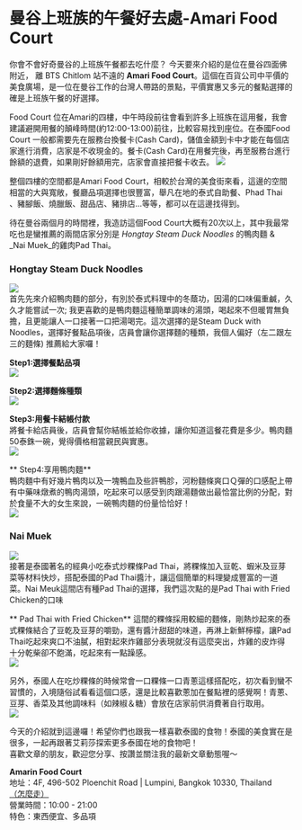# 曼谷上班族的午餐好去處-Amari Food Court

你會不會好奇曼谷的上班族午餐都去吃什麼？ 今天要來介紹的是位在曼谷四面佛附近， 離 BTS Chitlom 站不遠的 **Amari Food Court**。這個在百貨公司中平價的美食廣場，是一位在曼谷工作的台灣人帶路的景點，平價實惠又多元的餐點選擇的確是上班族午餐的好選擇。

Food Court 位在Amari的四樓，中午時段前往會看到許多上班族在這用餐，我會建議避開用餐的顛峰時間(約12:00-13:00)前往，比較容易找到座位。在泰國Food Court 一般都需要先在服務台換餐卡(Cash Card)，儲值金額到卡中才能在每個店家進行消費，店家是不收現金的。餐卡(Cash Card)在用餐完後，再至服務台進行餘額的退費，如果剛好餘額用完，店家會直接把餐卡收去。
![](Counter.png)


整個四樓的空間都是Amari Food Court，相較於台灣的美食街來看，這邊的空間相當的大與寬敞，餐廳品項選擇也很豐富，舉凡在地的泰式自助餐、Phad Thai 、豬腳飯、燒臘飯、甜品店、豬排店...等等，都可以在這邊找得到。  

待在曼谷兩個月的時間裡，我造訪這個Food Court大概有20次以上，其中我最常吃也是蠻推薦的兩間店家分別是 _Hongtay Steam Duck Noodles_ 的鴨肉麵 & _Nai Muek_的雞肉Pad Thai。

### Hongtay Steam Duck Noodles
![](%E9%B4%A8%E8%82%89%E9%BA%B5%E5%BA%97%E5%AE%B6.png)  
首先先來介紹鴨肉麵的部分，有別於泰式料理中的冬蔭功，因湯的口味偏重鹹，久久才能嘗試一次; 我更喜歡的是鴨肉麵這種簡單調味的湯頭，喝起來不但暖胃無負擔，且更能讓人一口接著一口把湯喝完。這次選擇的是Steam Duck with Noodles，選擇好餐點品項後，店員會讓你選擇麵的種類，我個人偏好（左二跟左三的麵條) 推薦給大家囉！

 **Step1:選擇餐點品項**  
![](%E9%B4%A8%E8%82%89%E9%BA%B5%E8%8F%9C%E5%96%AE.png)
  
**Step2:選擇麵條種類**  
![](%E9%B4%A8%E8%82%89%E9%BA%B5%E9%BA%B5%E6%A2%9D.png)

**Step3:用餐卡結帳付款**  
將餐卡給店員後，店員會幫你結帳並給你收據，讓你知道這餐花費是多少。鴨肉麵50泰銖一碗，覺得價格相當親民與實惠。  
![](%E7%B5%90%E5%B8%B3%E4%BB%98%E6%AC%BE.png)

** Step4:享用鴨肉麵**  
鴨肉麵中有好幾片鴨肉以及一塊鴨血及些許鴨胗，河粉麵條爽口Ｑ彈的口感配上帶有中藥味燉煮的鴨肉湯頭，吃起來可以感受到肉跟湯麵做出最恰當比例的分配，對於食量不大的女生來說，一碗鴨肉麵的份量恰恰好！  
![](%E9%B4%A8%E8%82%89%E9%BA%B5.png)

### Nai Muek
![](Pad%20Thai%E5%BA%97%E5%AE%B6.png)  
接著是泰國著名的經典小吃泰式炒粿條Pad Thai，將粿條加入豆乾、蝦米及豆芽菜等材料快炒，搭配泰國的Pad Thai醬汁，讓這個簡單的料理變成豐富的一道菜。Nai Meuk這間店有種Pad Thai的選擇，我們這次點的是Pad Thai with Fried Chicken的口味

** Pad Thai with Fried Chicken**
這間的粿條採用較細的麵條，剛熱炒起來的泰式粿條結合了豆乾及豆芽的嚼勁，還有醬汁甜甜的味道，再淋上新鮮檸檬，讓Pad Thai吃起來爽口不油膩，相對起來炸雞部分表現就沒有這麼突出，炸雞的皮炸得十分乾柴卻不飽滿，吃起來有一點躁感。  
![](Pad%20Thai%20with%20fried%20chicken.png)


另外，泰國人在吃炒粿條的時候常會一口粿條一口青蔥這樣搭配吃，初次看到蠻不習慣的，入境隨俗試看看這個口感，還是比較喜歡蔥加在餐點裡的感覺啊！青蔥、豆芽、香菜及其他調味料（如辣椒＆糖）會放在店家前供消費著自行取用。  
![](Pad%20Thai%20%E9%85%8D%E6%96%99.png)  

今天的介紹就到這邊囉！希望你們也跟我一樣喜歡泰國的食物！泰國的美食實在是很多，一起再跟著艾莉莎探索更多泰國在地的食物吧！  
喜歡文章的朋友，歡迎您分享、按讚並關注我的最新文章動態喔～

  
**Amarin Food Court**  
地址：4F, 496-502 Ploenchit Road | Lumpini, Bangkok 10330, Thailand  
[（怎麼走）](https://goo.gl/maps/fp4JSgcKRdk)  
營業時間：10:00 - 21:00  
特色：東西便宜、多品項  


